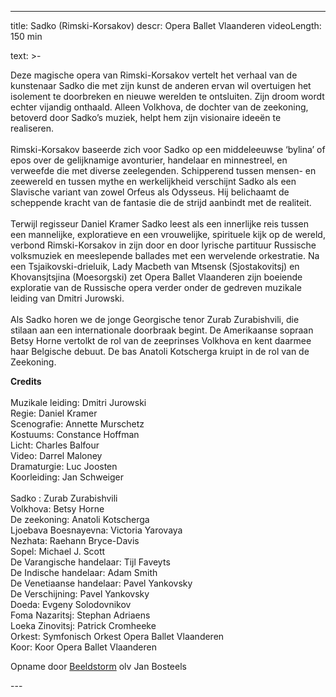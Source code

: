 
---
title: Sadko (Rimski-Korsakov)
descr: Opera Ballet Vlaanderen
videoLength: 150 min

text: >-
  <p>Deze magische opera van Rimski-Korsakov vertelt het verhaal van de kunstenaar Sadko die met zijn kunst de anderen ervan wil overtuigen het isolement te doorbreken en nieuwe werelden te ontsluiten. Zijn droom wordt echter vijandig onthaald. Alleen Volkhova, de dochter van de zeekoning, betoverd door Sadko’s muziek, helpt hem zijn visionaire ideeën te realiseren.<br><br>Rimski-Korsakov baseerde zich voor Sadko op een middel­eeuwse ‘bylina’ of epos over de gelijknamige avonturier, handelaar en minnestreel, en verweefde die met diverse zeelegenden. Schipperend tussen mensen- en zeewereld en tussen mythe en werkelijkheid verschijnt Sadko als een Slavische variant van zowel Orfeus als Odysseus. Hij belichaamt de scheppende kracht van de fantasie die de strijd aanbindt met de realiteit. <br><br>Terwijl regisseur Daniel Kramer Sadko leest als een innerlijke reis tussen een mannelijke, exploratieve en een vrouwelijke, spirituele kijk op de wereld, verbond Rimski-Korsakov in zijn door en door lyrische partituur Russische volksmuziek en meeslepende ballades met een wervelende orkestratie. Na een Tsjaikovski-drieluik, Lady Macbeth van Mtsensk (Sjostakovitsj) en Khovansjtsjina (Moesorgski) zet Opera Ballet Vlaanderen zijn boeiende exploratie van de Russische opera verder onder de gedreven muzikale leiding van Dmitri Jurowski.<br><br>Als Sadko horen we de jonge Georgische tenor Zurab Zurabishvili, die stilaan aan een internationale doorbraak begint. De Amerikaanse sopraan Betsy Horne vertolkt de rol van de zeeprinses Volkhova en kent daarmee haar Belgische debuut. De bas Anatoli Kotscherga kruipt in de rol van de Zeekoning.<br></p><p><strong>Credits</strong><br><br>Muzikale leiding: Dmitri Jurowski<br>Regie: Daniel Kramer<br>Scenografie: Annette Murschetz<br>Kostuums: Constance Hoffman<br>Licht: Charles Balfour<br>Video: Darrel Maloney<br>Dramaturgie: Luc Joosten<br>Koorleiding: Jan Schweiger<br><br>Sadko : Zurab Zurabishvili<br>Volkhova: Betsy Horne<br>De zeekoning: Anatoli Kotscherga<br>Ljoebava Boesnayevna: Victoria Yarovaya<br>Nezhata: Raehann Bryce-Davis<br>Sopel: Michael J. Scott<br>De Varangische handelaar: Tijl Faveyts<br>De Indische handelaar: Adam Smith<br>De Venetiaanse handelaar: Pavel Yankovsky<br>De Verschijning: Pavel Yankovsky<br>Doeda: Evgeny Solodovnikov<br>Foma Nazaritsj: Stephan Adriaens<br>Loeka Zinovitsj: Patrick Cromheeke<br>Orkest: Symfonisch Orkest Opera Ballet Vlaanderen<br>Koor: Koor Opera Ballet Vlaanderen</p><p>Opname door <a href="http://www.beeldstorm.be" target="_blank">Beeldstorm</a> olv Jan Bosteels<br></p>
---
